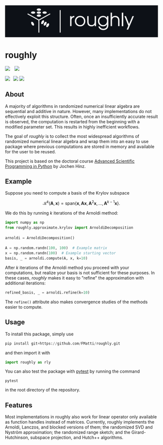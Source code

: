 ![roughly logo](graphics/icon.png)

# roughly

![](https://img.shields.io/badge/-Compatibility-gray?style=flat-square) &ensp;
![](https://img.shields.io/badge/Python_3.8+-white?style=flat-square&logo=python&color=white&logoColor=white&labelColor=gray)

![](https://img.shields.io/badge/-Dependencies-gray?style=flat-square)&ensp;
![](https://img.shields.io/badge/NumPy-white?style=flat-square&logo=numpy&color=white&logoColor=white&labelColor=gray)
![](https://img.shields.io/badge/SciPy-white?style=flat-square&logo=scipy&color=white&logoColor=white&labelColor=gray)

## About

A majority of algorithms in randomized numerical linear algebra are sequential and additive in nature. However, many implementations do not effectively exploit this structure. Often, once an insufficiently accurate result is observed, the computation is restarted from the beginning with a modified parameter set. This results in highly inefficient workflows.

The goal of _roughly_ is to collect the most widespread algorithms of randomized numerical linear algebra and wrap them into an easy to use package where previous computations are stored in memory and available for the user to be reused.

This project is based on the doctoral course [Advanced Scientific Programming in Python](https://github.com/JochenHinz/python_seminar) by Jochen Hinz.

## Example

Suppose you need to compute a basis of the Krylov subspace

$$
\mathcal{K}^{k}(\boldsymbol{A}, \boldsymbol{x}) = \mathrm{span} \lbrace \boldsymbol{x}, \boldsymbol{A}\boldsymbol{x}, \boldsymbol{A}^2\boldsymbol{x}, \dots, \boldsymbol{A}^{k-1}\boldsymbol{x} \rbrace.
$$

We do this by running $k$ iterations of the Arnoldi method:

```python
import numpy as np
from roughly.approximate.krylov import ArnoldiDecomposition

arnoldi = ArnoldiDecomposition()

A = np.random.randn(100, 100)  # Example matrix
x = np.random.randn(100)  # Example starting vector
basis, _ = arnoldi.compute(A, x, k=10)
```

After $k$ iterations of the Arnoldi method you proceed with your computations, but realize your basis is not sufficient for these purposes. In these cases, _roughly_ makes it easy to "refine" the approximation with additional iterations:

```python
refined_basis, _ = arnoldi.refine(k=10)
```

The `refine()` attribute also makes convergence studies of the methods easier to compute.

## Usage

To install this package, simply use

```python
pip install git+https://github.com/FMatti/roughly.git
```

and then import it with

```python
import roughly as rly
```

You can also test the package with [pytest](https://docs.pytest.org/en/8.2.x/) by running the command

```
pytest
```

in the root directory of the repository.

## Features

Most implementations in roughly also work for linear operator only available as function handles instead of matrices. Currently, roughly implements the Arnoldi, Lanczos, and blocked versions of them; the randomized SVD and Nyström approximation; the randomized range sketch; and the Girard-Hutchinson, subspace projection, and Hutch++ algorithms.
